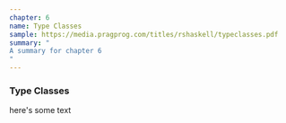 ```yaml
---
chapter: 6
name: Type Classes
sample: https://media.pragprog.com/titles/rshaskell/typeclasses.pdf
summary: "
A summary for chapter 6
"
---
```


### Type Classes

here's some text

